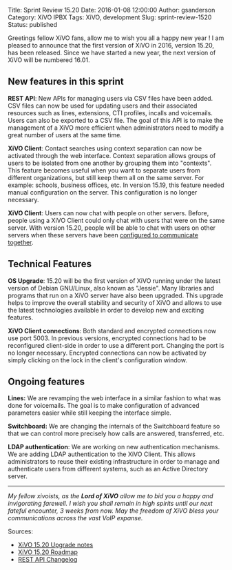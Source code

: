 Title: Sprint Review 15.20
Date: 2016-01-08 12:00:00
Author: gsanderson
Category: XiVO IPBX
Tags: XiVO, development
Slug: sprint-review-1520
Status: published

Greetings fellow XiVO fans, allow me to wish you all a happy new year ! I am pleased to announce that the first version
of XiVO in 2016, version 15.20, has been released. Since we have started a new year, the next version of XiVO will be
numbered 16.01.

New features in this sprint
---------------------------

**REST API**: New APIs for managing users via CSV files have been added. CSV files can now be used for updating users
and their associated resources such as lines, extensions, CTI profiles, incalls and voicemails. Users can also be
exported to a CSV file. The goal of this API is to make the management of a XiVO more efficient when administrators need
to modify a great number of users at the same time.

**XiVO Client**: Contact searches using context separation can now be activated through the web interface. Context
separation allows groups of users to be isolated from one another by grouping them into "contexts". This feature becomes
useful when you want to separate users from different organizations, but still keep them all on the same server. For
example: schools, business offices, etc. In version 15.19, this feature needed manual configuration on the server. This
configuration is no longer necessary.

**XiVO Client**: Users can now chat with people on other servers. Before, people using a XiVO Client could only chat
with users that were on the same server. With version 15.20, people will be able to chat with users on other servers
when these servers have been [configured to communicate together](http://documentation.xivo.fr/en/stable/scalability_and_distributed_systems/contact_and_presence_sharing.html).

Technical Features
------------------

**OS Upgrade**: 15.20 will be the first version of XiVO running under the latest version of Debian GNU/Linux, also known
as "Jessie". Many libraries and programs that run on a XiVO server have also been upgraded. This upgrade helps to
improve the overall stability and security of XiVO and allows to use the latest technologies available in order to
develop new and exciting features.

**XiVO Client connections**: Both standard and encrypted connections now use port 5003. In previous versions, encrypted
connections had to be reconfigured client-side in order to use a different port. Changing the port is no longer
necessary. Encrypted connections can now be activated by simply clicking on the lock in the client's configuration
window.

Ongoing features
----------------

**Lines:** We are revamping the web interface in a similar fashion to what was done for voicemails. The goal is to make
configuration of advanced parameters easier while still keeping the interface simple.

**Switchboard:** We are changing the internals of the Switchboard feature so that we can control more precisely how
calls are answered, transferred, etc.

**LDAP authentication**: We are working on new authentication mechanisms. We are adding LDAP authentication to the XiVO
Client. This allows administrators to reuse their existing infrastructure in order to manage and authenticate users
from different systems, such as an Active Directory server.

---

*My fellow xivoists, as the **Lord of XiVO** allow me to bid you a happy and invigorating farewell. I
wish you shall remain in high spirits until our next fateful encounter, 3 weeks from now. May the
freedom of XiVO bless your communications across the vast VoIP expanse.*

Sources:

* [XiVO 15.20 Upgrade notes](http://documentation.xivo.io/en/stable/upgrade/upgrade.html#id2)
* [XiVO 15.20 Roadmap](http://projects.xivo.io/versions/236)
* [REST API Changelog](http://documentation.xivo.io/en/stable/api_sdk/rest_api/confd/changelog.html)
